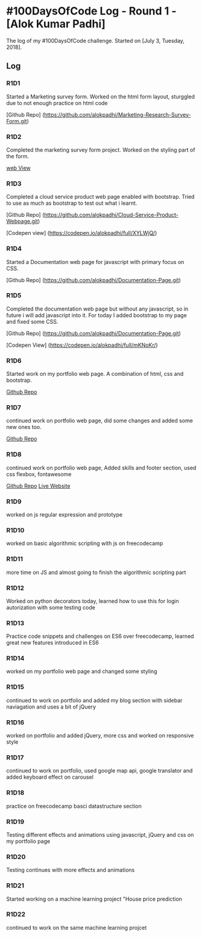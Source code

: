 # #100DaysOfCode Log - Round 1 - [Alok Kumar Padhi]

The log of my #100DaysOfCode challenge. Started on [July 3, Tuesday, 2018].

## Log

### R1D1 
Started a Marketing survey form. Worked on the html form layout, sturggled due to not enough practice on html code 

[Github Repo] (https://github.com/alokpadhi/Marketing-Research-Survey-Form.git)

### R1D2
Completed the marketing survey form project. Worked on the styling part of the form.

[web View](https://codepen.io/alokpadhi/full/mKYdXp/)

### R1D3
Completed a cloud service product web page enabled with bootstrap. Tried to use as much as bootstrap to test out what i learnt.

[Github Repo] (https://github.com/alokpadhi/Cloud-Service-Product-Webpage.git)

[Codepen view] (https://codepen.io/alokpadhi/full/XYLWjQ/)

### R1D4
Started a Documentation web page for javascript with primary focus on CSS.

[Github Repo] (https://github.com/alokpadhi/Documentation-Page.git)

### R1D5
Completed the documentation web page but without any javascript, so in future i will add javascript into it. For today I added  bootstrap to my page and fixed some CSS.

[Github Repo] (https://github.com/alokpadhi/Documentation-Page.git)

[Codepen View] (https://codepen.io/alokpadhi/full/mKNoKr/)

### R1D6
Started work on my portfolio web page. A combination of html, css and bootstrap.

[Github Repo](https://github.com/alokpadhi/My-Portfolio.git)

### R1D7
continued work on portfolio web page, did some changes and added some new ones too.

[Github Repo](https://github.com/alokpadhi/My-Portfolio.git)

### R1D8
continued work on portfolio web page, Added skills and footer section, used css flexbox, fontawesome

[Github Repo](https://github.com/alokpadhi/My-Portfolio.git)
[Live Website](https://alokpadhi.github.io)

### R1D9
worked on js regular expression and prototype

### R1D10
worked on basic algorithmic scripting with js on freecodecamp

### R1D11
more time on JS and almost going to finish the algorithmic scripting part

### R1D12
Worked on python decorators today, learned how to use this for login autorization with some testing code

### R1D13
Practice code snippets and challenges on ES6 over freecodecamp, learned great new features introduced in ES6

### R1D14
worked on my portfolio web page and changed some styling

### R1D15
continued to work on portfolio and added my blog section with sidebar naviagation and uses a bit of jQuery

### R1D16
worked on portfolio and added jQuery, more css and worked on responsive style

### R1D17
continued to work on portfolio, used google map api, google translator and added keyboard effect on carousel

### R1D18
practice on freecodecamp basci datastructure section

### R1D19
Testing different effects and animations using javascript, jQuery and css on my portfolio page

### R1D20
Testing continues with more effects and animations

### R1D21
Started working on a machine learning project "House price prediction

### R1D22
continued to work on the same machine learning projcet
